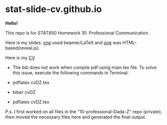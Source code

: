# stat-slide-cv.github.io

**Hello!**

This repo is for STAT850 Homework 10: Professional Communication.

Here is my slides: [one](https://github.com/Dada-Z/stat-slide-cv.github.io/blob/main/part1_beamer.pdf) used beamer/LaTeX and [one](part1_html.html) was HTML-based(reveal.js).

Here is my [CV](https://github.com/Dada-Z/stat-slide-cv.github.io/blob/main/cvDZ.pdf). 

- The bib does not work when compile pdf using main tex file. To solve this issue, execute the following commands in Terminal: 

- pdflatex cvDZ.tex 
- biber cvDZ 
- pdflatex cvDZ.tex

P.s. I first worked on all files in the "10-professional-Dada-Z" repo (private), then moved the necessary files here and generated the final output.
